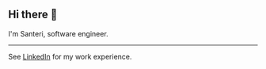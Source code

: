 ## Hi there 👋

I'm Santeri, software engineer.

---

See [LinkedIn](https://www.linkedin.com/in/santerik/) for my work experience.
